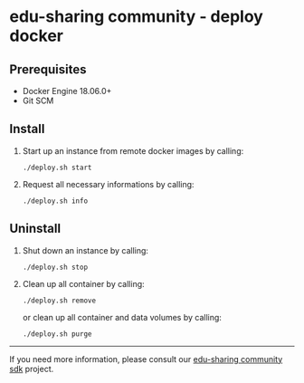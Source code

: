 
# edu-sharing community - deploy docker

Prerequisites
-------------

- Docker Engine 18.06.0+
- Git SCM

Install
-------

1. Start up an instance from remote docker images by calling:

   ```
   ./deploy.sh start
   ```

2. Request all necessary informations by calling:

   ```
   ./deploy.sh info
   ```

Uninstall
---------

1. Shut down an instance by calling:

   ```
   ./deploy.sh stop
   ```

2. Clean up all container by calling:

   ```
   ./deploy.sh remove
   ```

   or clean up all container and data volumes by calling:

   ```
   ./deploy.sh purge
   ```
---
If you need more information, please consult our [edu-sharing community sdk](https://scm.edu-sharing.com/edu-sharing-community/edu-sharing-community-sdk) project.
